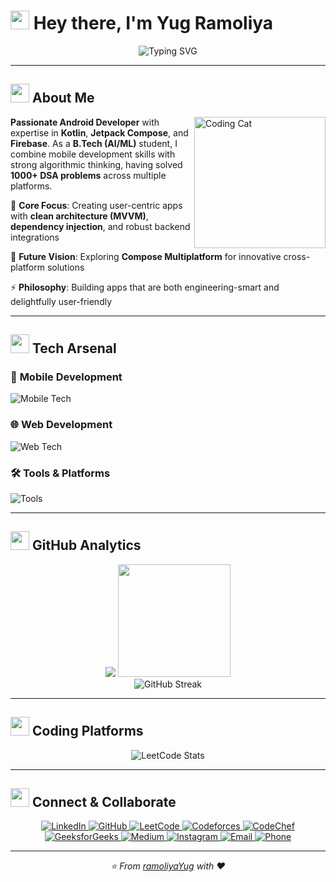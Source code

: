 
# <img src="https://media.giphy.com/media/hvRJCLFzcasrR4ia7z/giphy.gif" width="30px" height="30px"> Hey there, I'm **Yug Ramoliya**

<div align="center"> <img src="https://readme-typing-svg.herokuapp.com?font=Fira+Code&size=24&duration=3000&pause=500&color=FF6B9D&center=true&vCenter=true&width=600&height=60&lines=Android+Developer+%7C+Kotlin+Intermediate;Problem+Solver+%7C+1200%2B+DSA+Questions;AI%2FML+Student+%7C+Pursuing+B.Tech;Full+Stack+Developer+%7C+Modern+Tech+Stack" alt="Typing SVG" /> </div>

----------

## <img src="https://media.giphy.com/media/WUlplcMpOCEmTGBtBW/giphy.gif" width="30"> **About Me**

<img align="right" alt="Coding Cat" width="210" src="https://media1.giphy.com/media/v1.Y2lkPTc5MGI3NjExbjl6OGdscDZvYW8yaTlwb3Z1eGd6c3hqZGlkYWpxY2MzZmlwNHA3ZSZlcD12MV9pbnRlcm5hbF9naWZfYnlfaWQmY3Q9Zw/6ib6KPmkeAjDTxMxij/giphy.gif">

**Passionate Android Developer** with expertise in **Kotlin**, **Jetpack Compose**, and **Firebase**. As a **B.Tech (AI/ML)** student, I combine mobile development skills with strong algorithmic thinking, having solved **1000+ DSA problems** across multiple platforms.

🚀 **Core Focus**: Creating user-centric apps with **clean architecture (MVVM)**, **dependency injection**, and robust backend integrations

🔮 **Future Vision**: Exploring **Compose Multiplatform** for innovative cross-platform solutions

⚡ **Philosophy**: Building apps that are both engineering-smart and delightfully user-friendly

----------

## <img src="https://media.giphy.com/media/iY8CRBdQXODJSCERIr/giphy.gif" width="30"> **Tech Arsenal**

<div>

### 📱 **Mobile Development**

<p> <img src="https://skillicons.dev/icons?i=kotlin,java,firebase,ktor,gradle,sqlite" alt="Mobile Tech" /> </p>

### 🌐 **Web Development**

<p> <img src="https://skillicons.dev/icons?i=html,css,js,nodejs,express,react,vite,tailwind,mongodb,mysql" alt="Web Tech" /> </p>

### 🛠️ **Tools & Platforms**

<p> <img src="https://skillicons.dev/icons?i=git,github,vscode,androidstudio,figma,postman,idea,webstorm,neovim,ubuntu,linux" alt="Tools" /> </p> </div>

----------

## <img src="https://media.giphy.com/media/W5eoZHPpUx9sapR0eu/giphy.gif" width="30"> **GitHub Analytics**

<div align="center"> <img src="https://github-readme-stats.vercel.app/api?username=ramoliyaYug&show_icons=true&theme=dark&bg_color=0d1117&hide_border=true&title_color=FF6B9D&text_color=c9d1d9&icon_color=C77DFF" />
 <img height="180em" src="https://github-readme-stats.vercel.app/api/top-langs/?username=ramoliyaYug&layout=compact&theme=radical&hide_border=true&bg_color=0d1117&title_color=FF6B9D&text_color=c9d1d9"/> </div> <div align="center"> <img src="https://github-readme-streak-stats.herokuapp.com/?user=ramoliyaYug&theme=radical&hide_border=true&background=0d1117&stroke=C77DFF&ring=FF6B9D&fire=FF6B9D&currStreakLabel=C77DFF" alt="GitHub Streak" /> </div>

----------

## <img src="https://media.giphy.com/media/LnQjpWaON8nhr21vNW/giphy.gif" width="30"> **Coding Platforms**

<div align="center"> <img src="https://leetcard.jacoblin.cool/ramoliyaYug?theme=dark&font=Noto%20Sans&ext=heatmap" alt="LeetCode Stats" /> </div>

----------

## <img src="https://media.giphy.com/media/LnQjpWaON8nhr21vNW/giphy.gif" width="30"> **Connect & Collaborate**

<div align="center"> <a href="https://www.linkedin.com/in/yug-ramoliya-25a3b0308/"> <img src="https://img.shields.io/badge/LinkedIn-0077B5?style=for-the-badge&logo=linkedin&logoColor=white" alt="LinkedIn" /> </a> <a href="https://github.com/ramoliyaYug"> <img src="https://img.shields.io/badge/GitHub-100000?style=for-the-badge&logo=github&logoColor=white" alt="GitHub" /> </a> <a href="https://leetcode.com/u/ramoliyaYug/"> <img src="https://img.shields.io/badge/LeetCode-FFA116?style=for-the-badge&logo=leetcode&logoColor=black" alt="LeetCode" /> </a> <a href="https://codeforces.com/profile/ramoliyayug55"> <img src="https://img.shields.io/badge/Codeforces-1F8ACB?style=for-the-badge&logo=codeforces&logoColor=white" alt="Codeforces" /> </a> <a href="https://www.codechef.com/users/ramoliyayug55"> <img src="https://img.shields.io/badge/CodeChef-5B4638?style=for-the-badge&logo=codechef&logoColor=white" alt="CodeChef" /> </a> <a href="https://www.geeksforgeeks.org/user/mastermind57369/"> <img src="https://img.shields.io/badge/GeeksforGeeks-298D46?style=for-the-badge&logo=geeksforgeeks&logoColor=white" alt="GeeksforGeeks" /> </a> <a href="https://medium.com/@ramoliyayug55"> <img src="https://img.shields.io/badge/Medium-12100E?style=for-the-badge&logo=medium&logoColor=white" alt="Medium" /> </a> <a href="https://www.instagram.com/ramoliyayug7/"> <img src="https://img.shields.io/badge/Instagram-E4405F?style=for-the-badge&logo=instagram&logoColor=white" alt="Instagram" /> </a> <a href="mailto:ramoliyayug55@gmail.com"> <img src="https://img.shields.io/badge/Email-D14836?style=for-the-badge&logo=gmail&logoColor=white" alt="Email" /> </a> <a href="tel:+918140385672"> <img src="https://img.shields.io/badge/Phone-25D366?style=for-the-badge&logo=whatsapp&logoColor=white" alt="Phone" /> </a> </div>

----------

<div align="center"> <i>⭐️ From <a href="https://github.com/ramoliyaYug">ramoliyaYug</a> with ❤️</i> </div>
